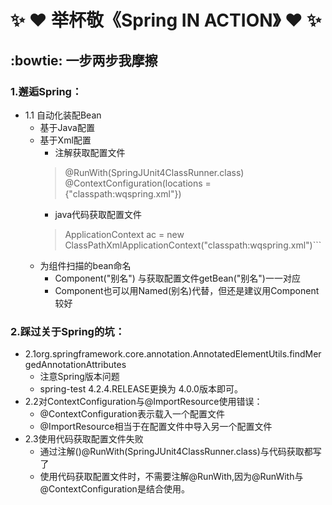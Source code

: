 # :sparkles: :heart: 举杯敬《Spring IN ACTION》 :heart: :sparkles:
## :bowtie: 一步两步我摩擦
### 1.邂逅Spring：
- 1.1 自动化装配Bean
  - 基于Java配置 
  - 基于Xml配置
     - 注解获取配置文件
     >@RunWith(SpringJUnit4ClassRunner.class)
     @ContextConfiguration(locations = {"classpath:wqspring.xml"})
     - java代码获取配置文件
     > ApplicationContext ac = new ClassPathXmlApplicationContext("classpath:wqspring.xml")```
  - 为组件扫描的bean命名
     - Component("别名") 与获取配置文件getBean("别名")一一对应
     - Component也可以用Named(别名)代替，但还是建议用Component较好

### 2.踩过关于Spring的坑：
- 2.1org.springframework.core.annotation.AnnotatedElementUtils.findMergedAnnotationAttributes
  - 注意Spring版本问题
  - spring-test 4.2.4.RELEASE更换为 4.0.0版本即可。
- 2.2对ContextConfiguration与@ImportResource使用错误：
  - @ContextConfiguration表示载入一个配置文件
  - @ImportResource相当于在配置文件中导入另一个配置文件
- 2.3使用代码获取配置文件失败
  - 通过注解()@RunWith(SpringJUnit4ClassRunner.class)与代码获取都写了
  - 使用代码获取配置文件时，不需要注解@RunWith,因为@RunWith与@ContextConfiguration是结合使用。
  